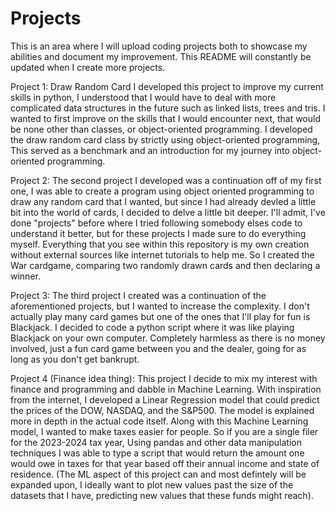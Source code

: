 # Projects
This is an area where I will upload coding projects both to showcase my abilities and document my improvement.
This README will constantly be updated when I create more projects.


Project 1: Draw Random Card
  I developed this project to improve my current skills in python, I understood that I would have to deal with more complicated data structures in the future such as linked lists, trees and tris. I wanted to first improve on the skills that I would encounter next, that would be none other than classes, or object-oriented programming. I developed the draw random card class by strictly using object-oriented programming, This served as a benchmark and an introduction for my journey into object-oriented programming.

  
Project 2:
  The second project I developed was a continuation off of my first one, I was able to create a program using object oriented programming to draw any random card that I wanted, but since I had already devled a little bit into the world of cards, I decided to delve a little bit deeper. I'll admit, I've done "projects" before where I tried following somebody elses code to understand it better, but for these projects I made sure to do everything myself. Everything that you see within this repository is my own creation without external sources like internet tutorials to help me. So I created the War cardgame, comparing two randomly drawn cards and then declaring a winner.

  
  Project 3:
    The third project I created was a continuation of the aforementioned projects, but I wanted to increase the complexity. I don't actually play many card games but one of the ones that I'll play for fun is Blackjack. I decided to code a python script where it was like playing Blackjack on your own computer. Completely harmless as there is no money involved, just a fun card game between you and the dealer, going for as long as you don't get bankrupt.

Project 4 (Finance idea thing):
  This project I decide to mix my interest with finance and programming and dabble in Machine Learning. With inspiration from the internet, I developed a Linear Regression model that could predict the prices of the DOW, NASDAQ, and the S&P500. The model is explained more in depth in the actual code itself. Along with this Machine Learning model, I wanted to make taxes easier for people. So if you are a single filer for the 2023-2024 tax year, Using pandas and other data manipulation techniques I was able to type a script that would return the amount one would owe in taxes for that year based off their annual income and state of residence. (The ML aspect of this project can and most defintely will be expanded upon, I ideally want to plot new values past the size of the datasets that I have, predicting new values that these funds might reach).
